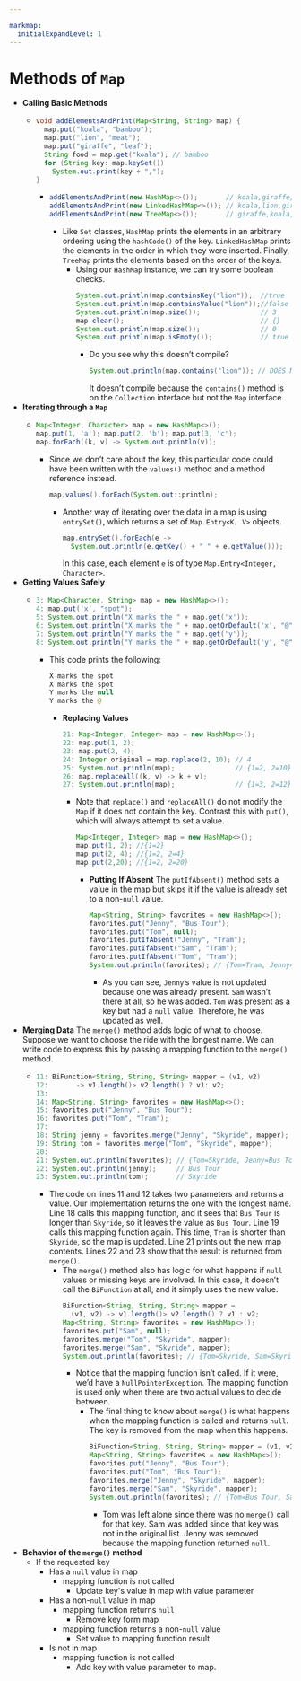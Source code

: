 ```yaml
---

markmap:
  initialExpandLevel: 1
---
```

# **Methods of `Map`**
- **Calling Basic Methods**
  - ```java
    void addElementsAndPrint(Map<String, String> map) {
      map.put("koala", "bamboo");
      map.put("lion", "meat");
      map.put("giraffe", "leaf");
      String food = map.get("koala"); // bamboo
      for (String key: map.keySet())
        System.out.print(key + ",");
    }
    ```
    - ```java
      addElementsAndPrint(new HashMap<>());       // koala,giraffe,lion,
      addElementsAndPrint(new LinkedHashMap<>()); // koala,lion,giraffe,
      addElementsAndPrint(new TreeMap<>());       // giraffe,koala,lion,
      ```
      - Like `Set` classes, `HashMap` prints the elements in an arbitrary ordering 
      using the `hashCode()` of the key. `LinkedHashMap` prints the elements 
      in the order in which they were inserted. Finally, `TreeMap` prints the 
      elements based on the order of the keys.
        - Using our `HashMap` instance, we can try some boolean checks.
          ```java
          System.out.println(map.containsKey("lion"));  //true
          System.out.println(map.containsValue("lion"));//false
          System.out.println(map.size());               // 3
          map.clear();                                  // {}
          System.out.println(map.size());               // 0
          System.out.println(map.isEmpty());            // true
          ```
          - Do you see why this doesn’t compile?
            ```java
            System.out.println(map.contains("lion")); // DOES NOT COMPILE
            ```
            It doesn’t compile because the `contains()` method is on the `Collection`
            interface but not the `Map` interface
- **Iterating through a `Map`**
  - ```java
    Map<Integer, Character> map = new HashMap<>();
    map.put(1, 'a'); map.put(2, 'b'); map.put(3, 'c');
    map.forEach((k, v) -> System.out.println(v));
    ```
    - Since we don’t care about the key, this particular code could have been 
    written with the `values()` method and a method reference instead.
      ```java
      map.values().forEach(System.out::println);
      ```
      - Another way of iterating over the data in a map is using `entrySet()`,
      which returns a set of `Map.Entry<K, V>` objects.
        ```java
        map.entrySet().forEach(e ->
          System.out.println(e.getKey() + " " + e.getValue()));
        ```
        In this case, each element `e` is of type `Map.Entry<Integer, Character>`.
- **Getting Values Safely**
  - ```java
    3: Map<Character, String> map = new HashMap<>();
    4: map.put('x', "spot");
    5: System.out.println("X marks the " + map.get('x'));
    6: System.out.println("X marks the " + map.getOrDefault('x', "@"));
    7: System.out.println("Y marks the " + map.get('y'));
    8: System.out.println("Y marks the " + map.getOrDefault('y', "@"));
    ```
    - This code prints the following:
      ```java
      X marks the spot
      X marks the spot
      Y marks the null
      Y marks the @
      ```
      - **Replacing Values**
        ```java
        21: Map<Integer, Integer> map = new HashMap<>();
        22: map.put(1, 2);
        23: map.put(2, 4);
        24: Integer original = map.replace(2, 10); // 4
        25: System.out.println(map);               // {1=2, 2=10}
        26: map.replaceAll((k, v) -> k + v);
        27: System.out.println(map);               // {1=3, 2=12}
        ```
        - Note that `replace()` and `replaceAll()` do not modify the `Map` if it does
        not contain the key. Contrast this with `put()`, which will always
        attempt to set a value.
          ```java
          Map<Integer, Integer> map = new HashMap<>();
          map.put(1, 2); //{1=2}
          map.put(2, 4); //{1=2, 2=4}
          map.put(2,20); //{1=2, 2=20}
          ```
          - **Putting If Absent**
            The `putIfAbsent()` method sets a value in the map but skips it if the value is already 
            set to a non-`null` value.
            ```java
            Map<String, String> favorites = new HashMap<>();
            favorites.put("Jenny", "Bus Tour");
            favorites.put("Tom", null);
            favorites.putIfAbsent("Jenny", "Tram");
            favorites.putIfAbsent("Sam", "Tram");
            favorites.putIfAbsent("Tom", "Tram");
            System.out.println(favorites); // {Tom=Tram, Jenny=Bus Tour,Sam=Tram}
            ```
            - As you can see, `Jenny`’s value is not updated because one was already
present. `Sam` wasn’t there at all, so he was added. `Tom` was present as a
key but had a `null` value. Therefore, he was updated as well.
- **Merging Data**
The `merge()` method adds logic of what to choose. Suppose we want to
choose the ride with the longest name. We can write code to express
this by passing a mapping function to the `merge()` method.
  - ```java
    11: BiFunction<String, String, String> mapper = (v1, v2)
    12:       -> v1.length()> v2.length() ? v1: v2;
    13:
    14: Map<String, String> favorites = new HashMap<>();
    15: favorites.put("Jenny", "Bus Tour");
    16: favorites.put("Tom", "Tram");
    17:
    18: String jenny = favorites.merge("Jenny", "Skyride", mapper);
    19: String tom = favorites.merge("Tom", "Skyride", mapper);
    20:
    21: System.out.println(favorites); // {Tom=Skyride, Jenny=Bus Tour}
    22: System.out.println(jenny);     // Bus Tour
    23: System.out.println(tom);       // Skyride
    ```
    - The code on lines 11 and 12 takes two parameters and returns a
      value. Our implementation returns the one with the longest name.
      Line 18 calls this mapping function, and it sees that `Bus Tour` is longer
      than `Skyride`, so it leaves the value as `Bus Tour`. Line 19 calls this
      mapping function again. This time, `Tram` is shorter than `Skyride`, so the
      map is updated. Line 21 prints out the new map contents. Lines 22
      and 23 show that the result is returned from `merge()`.
      -  The `merge()` method also has logic for what happens if `null` values or
      missing keys are involved. In this case, it doesn’t call the `BiFunction` at
      all, and it simply uses the new value.
          ```java
          BiFunction<String, String, String> mapper =
            (v1, v2) -> v1.length()> v2.length() ? v1 : v2;
          Map<String, String> favorites = new HashMap<>();
          favorites.put("Sam", null);
          favorites.merge("Tom", "Skyride", mapper);
          favorites.merge("Sam", "Skyride", mapper);
          System.out.println(favorites); // {Tom=Skyride, Sam=Skyride}
          ```
          - Notice that the mapping function isn’t called. If it were, we’d have a
          `NullPointerException`. The mapping function is used only when there
          are two actual values to decide between.
            - The final thing to know about `merge()` is what happens when the
            mapping function is called and returns `null`. The key is removed from
            the map when this happens.
              ```java
              BiFunction<String, String, String> mapper = (v1, v2) -> null;
              Map<String, String> favorites = new HashMap<>();
              favorites.put("Jenny", "Bus Tour");
              favorites.put("Tom", "Bus Tour");
              favorites.merge("Jenny", "Skyride", mapper);
              favorites.merge("Sam", "Skyride", mapper);
              System.out.println(favorites); // {Tom=Bus Tour, Sam=Skyride}
              ```
              - Tom was left alone since there was no `merge()` call for that key. Sam
was added since that key was not in the original list. Jenny was
removed because the mapping function returned `null`.
- **Behavior of the `merge()` method**
  - If the requested key
    - Has a `null` value in map
      - mapping function is not called
        - Update key's value in map with value parameter
    - Has a non-`null` value in map
      - mapping function returns `null`
        - Remove key form map
      - mapping function returns a non-`null` value
        - Set value to mapping function result
    - Is not in map
      - mapping function is not called
        - Add key with value parameter to map.